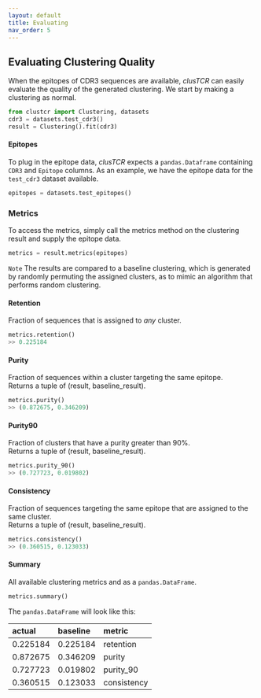 ```yaml
---
layout: default
title: Evaluating
nav_order: 5
---
```



## Evaluating Clustering Quality

When the epitopes of CDR3 sequences are available, *clusTCR* can easily evaluate the quality of the generated clustering.
We start by making a clustering as normal.

```python
from clustcr import Clustering, datasets
cdr3 = datasets.test_cdr3()
result = Clustering().fit(cdr3)
```

#### Epitopes

To plug in the epitope data, *clusTCR* expects a `pandas.Dataframe` containing `CDR3` and `Epitope` columns.
As an example, we have the epitope data for the `test_cdr3` dataset available.

```python
epitopes = datasets.test_epitopes()
```

### Metrics

To access the metrics, simply call the metrics method on the clustering result and supply the epitope data.

```python
metrics = result.metrics(epitopes)
```

`Note` The results are compared to a baseline clustering, which is generated by randomly permuting 
the assigned clusters, as to mimic an algorithm that performs random clustering.


#### Retention

Fraction of sequences that is assigned to *any* cluster.

```python
metrics.retention()
>> 0.225184
```

#### Purity

Fraction of sequences within a cluster targeting the same epitope.  
Returns a tuple of (result, baseline_result).

```python
metrics.purity()
>> (0.872675, 0.346209)
```

#### Purity90

Fraction of clusters that have a purity greater than 90%.  
Returns a tuple of (result, baseline_result).

```python
metrics.purity_90()
>> (0.727723, 0.019802)
```

#### Consistency

Fraction of sequences targeting the same epitope that are assigned to the same cluster.  
Returns a tuple of (result, baseline_result).

```python
metrics.consistency()
>> (0.360515, 0.123033)
```

#### Summary

All available clustering metrics and as a `pandas.DataFrame`.

```python
metrics.summary()
```

The `pandas.DataFrame` will look like this:

| actual   | baseline | metric      |
| :------- | :------- | :---------- |
| 0.225184 | 0.225184 | retention   |
| 0.872675 | 0.346209 | purity      |
| 0.727723 | 0.019802 | purity_90   |
| 0.360515 | 0.123033 | consistency |
